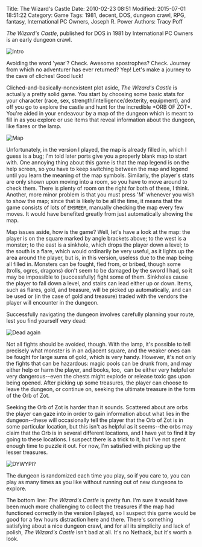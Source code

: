 Title: The Wizard's Castle
Date: 2010-02-23 08:51
Modified: 2015-07-01 18:51:22
Category: Game
Tags: 1981, decent, DOS, dungeon crawl, RPG, fantasy, International PC Owners, Joseph R. Power
Authors: Tracy Poff

*The Wizard's Castle*, published for DOS in 1981 by International PC Owners is an early dungeon crawl.

![Intro]({filename}images/castle_000.png)

Avoiding the word 'year'? Check. Awesome apostrophes? Check. Journey from which no adventurer has ever returned? Yep! Let's make a journey to the cave of cliches! Good luck!

Cliched-and-basically-nonexistent plot aside, *The Wizard's Castle* is actually a pretty solid game. You start by choosing some basic stats for your character (race, sex, strength/intelligence/dexterity, equipment), and off you go to explore the castle and hunt for the incredible \*ORB OF ZOT\*. You're aided in your endeavour by a map of the dungeon which is meant to fill in as you explore or use items that reveal information about the dungeon, like flares or the lamp.

![Map]({filename}images/castle_001.png)

Unfortunately, in the version I played, the map is already filled in, which I guess is a bug; I'm told later ports give you a properly blank map to start with. One annoying thing about this game is that the map legend is on the help screen, so you have to keep switching between the map and legend until you learn the meaning of the map symbols. Similarly, the player's stats are only shown upon moving into a room, so you have to move around to check them. There is plenty of room on the right for both of these, I think. Another, more minor problem is that you must press 'M' whenever you wish to show the map; since that is likely to be all the time, it means that the game consists of lots of `EMSMEEM`, manually checking the map every few moves. It would have benefited greatly from just automatically showing the map.

Map issues aside, how is the game? Well, let's have a look at the map: the player is on the square marked by angle brackets above; to the west is a monster; to the east is a sinkhole, which drops the player down a level; to the south is a flare, which would ordinarily be very useful, as it lights up the area around the player, but is, in this version, useless due to the map being all filled in. Monsters can be fought, fled from, or bribed, though some (trolls, ogres, dragons) don't seem to be damaged by the sword I had, so it may be impossible to (successfully) fight some of them. Sinkholes cause the player to fall down a level, and stairs can lead either up or down. Items, such as flares, gold, and treasure, will be picked up automatically, and can be used or (in the case of gold and treasure) traded with the vendors the player will encounter in the dungeon.

Successfully navigating the dungeon involves carefully planning your route, lest you find yourself very dead:

![Dead again]({filename}images/castle_002.png)

Not all fights should be avoided, though. With the lamp, it's possible to tell precisely what monster is in an adjacent square, and the weaker ones can be fought for large sums of gold, which is very handy. However, it's not only the fights that can be hazardous: magic pools can be drunk from, and may either help or harm the player, and books, too,  can be either very helpful or very dangerous--even the chests might explode or release toxic gas upon being opened. After picking up some treasures, the player can choose to leave the dungeon, or continue on, seeking the ultimate treasure in the form of the Orb of Zot.

Seeking the Orb of Zot is harder than it sounds. Scattered about are orbs the player can gaze into in order to gain information about what lies in the dungeon--these will occasionally tell the player that the Orb of Zot is in some particular location, but this isn't as helpful as it seems--the orbs may claim that the Orb is in several different locations, and I have yet to find it by going to these locations. I suspect there is a trick to it, but I've not spent enough time to puzzle it out. For now, I'm satisfied with picking up the lesser treasures.

![DYWYPI?]({filename}images/castle_004.png)

The dungeon is randomized each time you play, so if you care to, you can play as many times as you like without running out of new dungeons to explore.

The bottom line: *The Wizard's Castle* is pretty fun. I'm sure it would have been much more challenging to collect the treasures if the map had functioned correctly in the version I played, so I suspect this game would be good for a few hours distraction here and there. There's something satisfying about a nice dungeon crawl, and for all its simplicity and lack of polish, *The Wizard's Castle* isn't bad at all. It's no Nethack, but it's worth a look.
